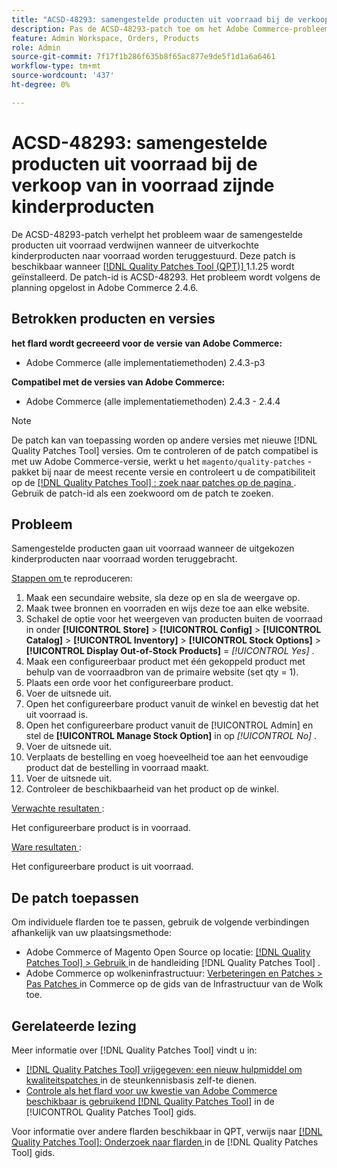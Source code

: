 ```yaml
---
title: "ACSD-48293: samengestelde producten uit voorraad bij de verkoop van in voorraad zijnde kinderproducten"
description: Pas de ACSD-48293-patch toe om het Adobe Commerce-probleem op te lossen waarbij de samengestelde producten uit voorraad verdwijnen wanneer de verkochte onderliggende producten naar voorraad worden teruggestuurd.
feature: Admin Workspace, Orders, Products
role: Admin
source-git-commit: 7f17f1b286f635b8f65ac877e9de5f1d1a6a6461
workflow-type: tm+mt
source-wordcount: '437'
ht-degree: 0%

---
```


# ACSD-48293: samengestelde producten uit voorraad bij de verkoop van in voorraad zijnde kinderproducten

De ACSD-48293-patch verhelpt het probleem waar de samengestelde producten uit voorraad verdwijnen wanneer de uitverkochte kinderproducten naar voorraad worden teruggestuurd. Deze patch is beschikbaar wanneer [[!DNL Quality Patches Tool (QPT)] ](https://experienceleague.adobe.com/en/docs/commerce-knowledge-base/kb/announcements/commerce-announcements/magento-quality-patches-released-new-tool-to-self-serve-quality-patches) 1.1.25 wordt geïnstalleerd. De patch-id is ACSD-48293. Het probleem wordt volgens de planning opgelost in Adobe Commerce 2.4.6.

## Betrokken producten en versies

**het flard wordt gecreeerd voor de versie van Adobe Commerce:**

* Adobe Commerce (alle implementatiemethoden) 2.4.3-p3

**Compatibel met de versies van Adobe Commerce:**

* Adobe Commerce (alle implementatiemethoden) 2.4.3 - 2.4.4

>[!NOTE]
>
>De patch kan van toepassing worden op andere versies met nieuwe [!DNL Quality Patches Tool] versies. Om te controleren of de patch compatibel is met uw Adobe Commerce-versie, werkt u het `magento/quality-patches` -pakket bij naar de meest recente versie en controleert u de compatibiliteit op de [[!DNL Quality Patches Tool] : zoek naar patches op de pagina ](https://experienceleague.adobe.com/tools/commerce-quality-patches/index.html) . Gebruik de patch-id als een zoekwoord om de patch te zoeken.

## Probleem

Samengestelde producten gaan uit voorraad wanneer de uitgekozen kinderproducten naar voorraad worden teruggebracht.

<u> Stappen om </u> te reproduceren:

1. Maak een secundaire website, sla deze op en sla de weergave op.
1. Maak twee bronnen en voorraden en wijs deze toe aan elke website.
1. Schakel de optie voor het weergeven van producten buiten de voorraad in onder **[!UICONTROL Store]** > **[!UICONTROL Config]** > **[!UICONTROL Catalog]** > **[!UICONTROL Inventory]** > **[!UICONTROL Stock Options]** > **[!UICONTROL Display Out-of-Stock Products]** = *[!UICONTROL Yes]* .
1. Maak een configureerbaar product met één gekoppeld product met behulp van de voorraadbron van de primaire website (set qty = 1).
1. Plaats een orde voor het configureerbare product.
1. Voer de uitsnede uit.
1. Open het configureerbare product vanuit de winkel en bevestig dat het uit voorraad is.
1. Open het configureerbare product vanuit de [!UICONTROL Admin] en stel de **[!UICONTROL Manage Stock Option]** in op *[!UICONTROL No]* .
1. Voer de uitsnede uit.
1. Verplaats de bestelling en voeg hoeveelheid toe aan het eenvoudige product dat de bestelling in voorraad maakt.
1. Voer de uitsnede uit.
1. Controleer de beschikbaarheid van het product op de winkel.

<u> Verwachte resultaten </u>:

Het configureerbare product is in voorraad.

<u> Ware resultaten </u>:

Het configureerbare product is uit voorraad.

## De patch toepassen

Om individuele flarden toe te passen, gebruik de volgende verbindingen afhankelijk van uw plaatsingsmethode:

* Adobe Commerce of Magento Open Source op locatie: [[!DNL Quality Patches Tool]  > Gebruik ](https://experienceleague.adobe.com/docs/commerce-operations/tools/quality-patches-tool/usage.html) in de handleiding [!DNL Quality Patches Tool] .
* Adobe Commerce op wolkeninfrastructuur: [ Verbeteringen en Patches > Pas Patches ](https://experienceleague.adobe.com/docs/commerce-cloud-service/user-guide/develop/upgrade/apply-patches.html) in Commerce op de gids van de Infrastructuur van de Wolk toe.

## Gerelateerde lezing

Meer informatie over [!DNL Quality Patches Tool] vindt u in:

* [[!DNL Quality Patches Tool]  vrijgegeven: een nieuw hulpmiddel om kwaliteitspatches ](https://experienceleague.adobe.com/en/docs/commerce-knowledge-base/kb/announcements/commerce-announcements/magento-quality-patches-released-new-tool-to-self-serve-quality-patches) in de steunkennisbasis zelf-te dienen.
* [ Controle als het flard voor uw kwestie van Adobe Commerce beschikbaar is gebruikend  [!DNL Quality Patches Tool]](/help/tools/quality-patches-tool/patches-available-in-qpt/check-patch-for-magento-issue-with-magento-quality-patches.md) in de [!UICONTROL Quality Patches Tool] gids.


Voor informatie over andere flarden beschikbaar in QPT, verwijs naar [[!DNL Quality Patches Tool]: Onderzoek naar flarden ](https://experienceleague.adobe.com/tools/commerce-quality-patches/index.html) in de [!DNL Quality Patches Tool] gids.
